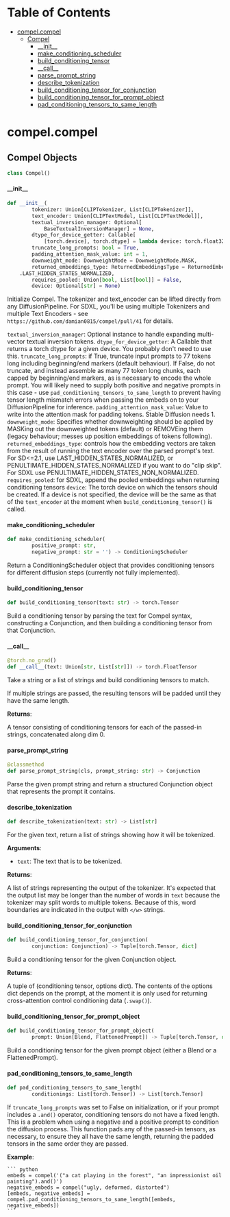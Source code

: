 # Table of Contents

* [compel.compel](#compel.compel)
  * [Compel](#compel.compel.Compel)
    * [\_\_init\_\_](#compel.compel.Compel.__init__)
    * [make\_conditioning\_scheduler](#compel.compel.Compel.make_conditioning_scheduler)
    * [build\_conditioning\_tensor](#compel.compel.Compel.build_conditioning_tensor)
    * [\_\_call\_\_](#compel.compel.Compel.__call__)
    * [parse\_prompt\_string](#compel.compel.Compel.parse_prompt_string)
    * [describe\_tokenization](#compel.compel.Compel.describe_tokenization)
    * [build\_conditioning\_tensor\_for\_conjunction](#compel.compel.Compel.build_conditioning_tensor_for_conjunction)
    * [build\_conditioning\_tensor\_for\_prompt\_object](#compel.compel.Compel.build_conditioning_tensor_for_prompt_object)
    * [pad\_conditioning\_tensors\_to\_same\_length](#compel.compel.Compel.pad_conditioning_tensors_to_same_length)

<a id="compel.compel"></a>

# compel.compel

<a id="compel.compel.Compel"></a>

## Compel Objects

```python
class Compel()
```

<a id="compel.compel.Compel.__init__"></a>

#### \_\_init\_\_

```python
def __init__(
        tokenizer: Union[CLIPTokenizer, List[CLIPTokenizer]],
        text_encoder: Union[CLIPTextModel, List[CLIPTextModel]],
        textual_inversion_manager: Optional[
            BaseTextualInversionManager] = None,
        dtype_for_device_getter: Callable[
            [torch.device], torch.dtype] = lambda device: torch.float32,
        truncate_long_prompts: bool = True,
        padding_attention_mask_value: int = 1,
        downweight_mode: DownweightMode = DownweightMode.MASK,
        returned_embeddings_type: ReturnedEmbeddingsType = ReturnedEmbeddingsType
    .LAST_HIDDEN_STATES_NORMALIZED,
        requires_pooled: Union[bool, List[bool]] = False,
        device: Optional[str] = None)
```

Initialize Compel. The tokenizer and text_encoder can be lifted directly from any DiffusionPipeline. For SDXL,
you'll be using multiple Tokenizers and multiple Text Encoders - see `https://github.com/damian0815/compel/pull/41`
for details.

`textual_inversion_manager`: Optional instance to handle expanding multi-vector textual inversion tokens.
`dtype_for_device_getter`: A Callable that returns a torch dtype for a given device. You probably don't need to
    use this.
`truncate_long_prompts`: if True, truncate input prompts to 77 tokens long including beginning/end markers
    (default behaviour).
    If False, do not truncate, and instead assemble as many 77 token long chunks, each capped by beginning/end
    markers, as is necessary to encode the whole prompt. You will likely need to supply both positive and
    negative prompts in this case - use `pad_conditioning_tensors_to_same_length` to prevent having tensor
    length mismatch errors when passing the embeds on to your DiffusionPipeline for inference.
`padding_attention_mask_value`: Value to write into the attention mask for padding tokens. Stable Diffusion needs 1.
`downweight_mode`: Specifies whether downweighting should be applied by MASKing out the downweighted tokens
    (default) or REMOVEing them (legacy behaviour; messes up position embeddings of tokens following).
`returned_embeddings_type`: controls how the embedding vectors are taken from the result of running the text
    encoder over the parsed prompt's text. For SD<=2.1, use LAST_HIDDEN_STATES_NORMALIZED, or
    PENULTIMATE_HIDDEN_STATES_NORMALIZED if you want to do "clip skip". For SDXL use PENULTIMATE_HIDDEN_STATES_NON_NORMALIZED.
`requires_pooled`: for SDXL, append the pooled embeddings when returning conditioning tensors
`device`: The torch device on which the tensors should be created. If a device is not specified, the device will
    be the same as that of the `text_encoder` at the moment when `build_conditioning_tensor()` is called.

<a id="compel.compel.Compel.make_conditioning_scheduler"></a>

#### make\_conditioning\_scheduler

```python
def make_conditioning_scheduler(
        positive_prompt: str,
        negative_prompt: str = '') -> ConditioningScheduler
```

Return a ConditioningScheduler object that provides conditioning tensors for different diffusion steps (currently
not fully implemented).

<a id="compel.compel.Compel.build_conditioning_tensor"></a>

#### build\_conditioning\_tensor

```python
def build_conditioning_tensor(text: str) -> torch.Tensor
```

Build a conditioning tensor by parsing the text for Compel syntax, constructing a Conjunction, and then
building a conditioning tensor from that Conjunction.

<a id="compel.compel.Compel.__call__"></a>

#### \_\_call\_\_

```python
@torch.no_grad()
def __call__(text: Union[str, List[str]]) -> torch.FloatTensor
```

Take a string or a list of strings and build conditioning tensors to match.

If multiple strings are passed, the resulting tensors will be padded until they have the same length.

**Returns**:

A tensor consisting of conditioning tensors for each of the passed-in strings, concatenated along dim 0.

<a id="compel.compel.Compel.parse_prompt_string"></a>

#### parse\_prompt\_string

```python
@classmethod
def parse_prompt_string(cls, prompt_string: str) -> Conjunction
```

Parse the given prompt string and return a structured Conjunction object that represents the prompt it contains.

<a id="compel.compel.Compel.describe_tokenization"></a>

#### describe\_tokenization

```python
def describe_tokenization(text: str) -> List[str]
```

For the given text, return a list of strings showing how it will be tokenized.

**Arguments**:

- `text`: The text that is to be tokenized.

**Returns**:

A list of strings representing the output of the tokenizer. It's expected that the output list may be
longer than the number of words in `text` because the tokenizer may split words to multiple tokens. Because of
this, word boundaries are indicated in the output with `</w>` strings.

<a id="compel.compel.Compel.build_conditioning_tensor_for_conjunction"></a>

#### build\_conditioning\_tensor\_for\_conjunction

```python
def build_conditioning_tensor_for_conjunction(
        conjunction: Conjunction) -> Tuple[torch.Tensor, dict]
```

Build a conditioning tensor for the given Conjunction object.

**Returns**:

A tuple of (conditioning tensor, options dict). The contents of the options dict depends on the prompt,
at the moment it is only used for returning cross-attention control conditioning data (`.swap()`).

<a id="compel.compel.Compel.build_conditioning_tensor_for_prompt_object"></a>

#### build\_conditioning\_tensor\_for\_prompt\_object

```python
def build_conditioning_tensor_for_prompt_object(
        prompt: Union[Blend, FlattenedPrompt]) -> Tuple[torch.Tensor, dict]
```

Build a conditioning tensor for the given prompt object (either a Blend or a FlattenedPrompt).

<a id="compel.compel.Compel.pad_conditioning_tensors_to_same_length"></a>

#### pad\_conditioning\_tensors\_to\_same\_length

```python
def pad_conditioning_tensors_to_same_length(
        conditionings: List[torch.Tensor]) -> List[torch.Tensor]
```

If `truncate_long_prompts` was set to False on initialization, or if your prompt includes a `.and()` operator,
conditioning tensors do not have a fixed length. This is a problem when using a negative and a positive prompt
to condition the diffusion process. This function pads any of the passed-in tensors, as necessary, to ensure
they all have the same length, returning the padded tensors in the same order they are passed.

**Example**:

    ``` python
    embeds = compel('("a cat playing in the forest", "an impressionist oil painting").and()')
    negative_embeds = compel("ugly, deformed, distorted")
    [embeds, negative_embeds] = compel.pad_conditioning_tensors_to_same_length([embeds, negative_embeds])
    ```

